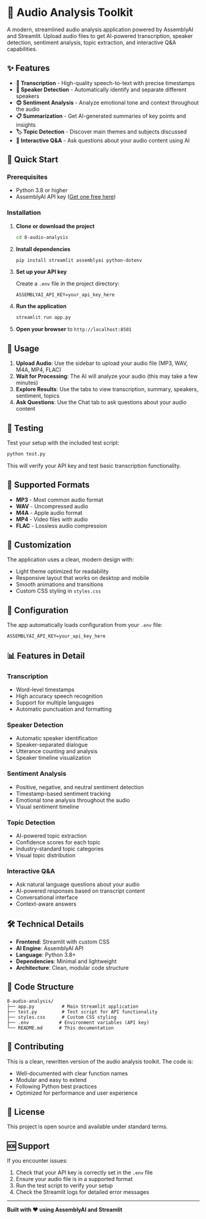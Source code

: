 # 🎵 Audio Analysis Toolkit

A modern, streamlined audio analysis application powered by AssemblyAI and Streamlit. Upload audio files to get AI-powered transcription, speaker detection, sentiment analysis, topic extraction, and interactive Q&A capabilities.

## ✨ Features

- **📝 Transcription** - High-quality speech-to-text with precise timestamps
- **👥 Speaker Detection** - Automatically identify and separate different speakers
- **😊 Sentiment Analysis** - Analyze emotional tone and context throughout the audio
- **📋 Summarization** - Get AI-generated summaries of key points and insights
- **🏷️ Topic Detection** - Discover main themes and subjects discussed
- **💬 Interactive Q&A** - Ask questions about your audio content using AI

## 🚀 Quick Start

### Prerequisites

- Python 3.8 or higher
- AssemblyAI API key ([Get one free here](https://www.assemblyai.com/))

### Installation

1. **Clone or download the project**
   ```bash
   cd 8-audio-analysis
   ```

2. **Install dependencies**
   ```bash
   pip install streamlit assemblyai python-dotenv
   ```

3. **Set up your API key**
   
   Create a `.env` file in the project directory:
   ```
   ASSEMBLYAI_API_KEY=your_api_key_here
   ```

4. **Run the application**
   ```bash
   streamlit run app.py
   ```

5. **Open your browser** to `http://localhost:8501`

## 🎯 Usage

1. **Upload Audio**: Use the sidebar to upload your audio file (MP3, WAV, M4A, MP4, FLAC)
2. **Wait for Processing**: The AI will analyze your audio (this may take a few minutes)
3. **Explore Results**: Use the tabs to view transcription, summary, speakers, sentiment, topics
4. **Ask Questions**: Use the Chat tab to ask questions about your audio content

## 🧪 Testing

Test your setup with the included test script:

```bash
python test.py
```

This will verify your API key and test basic transcription functionality.

## 📁 Supported Formats

- **MP3** - Most common audio format
- **WAV** - Uncompressed audio
- **M4A** - Apple audio format
- **MP4** - Video files with audio
- **FLAC** - Lossless audio compression

## 🎨 Customization

The application uses a clean, modern design with:
- Light theme optimized for readability
- Responsive layout that works on desktop and mobile
- Smooth animations and transitions
- Custom CSS styling in `styles.css`

## 🔧 Configuration

The app automatically loads configuration from your `.env` file:

```env
ASSEMBLYAI_API_KEY=your_api_key_here
```

## 📊 Features in Detail

### Transcription
- Word-level timestamps
- High accuracy speech recognition
- Support for multiple languages
- Automatic punctuation and formatting

### Speaker Detection
- Automatic speaker identification
- Speaker-separated dialogue
- Utterance counting and analysis
- Speaker timeline visualization

### Sentiment Analysis
- Positive, negative, and neutral sentiment detection
- Timestamp-based sentiment tracking
- Emotional tone analysis throughout the audio
- Visual sentiment timeline

### Topic Detection
- AI-powered topic extraction
- Confidence scores for each topic
- Industry-standard topic categories
- Visual topic distribution

### Interactive Q&A
- Ask natural language questions about your audio
- AI-powered responses based on transcript content
- Conversational interface
- Context-aware answers

## 🛠️ Technical Details

- **Frontend**: Streamlit with custom CSS
- **AI Engine**: AssemblyAI API
- **Language**: Python 3.8+
- **Dependencies**: Minimal and lightweight
- **Architecture**: Clean, modular code structure

## 📝 Code Structure

```
8-audio-analysis/
├── app.py          # Main Streamlit application
├── test.py         # Test script for API functionality
├── styles.css      # Custom CSS styling
├── .env           # Environment variables (API key)
└── README.md      # This documentation
```

## 🤝 Contributing

This is a clean, rewritten version of the audio analysis toolkit. The code is:
- Well-documented with clear function names
- Modular and easy to extend
- Following Python best practices
- Optimized for performance and user experience

## 📄 License

This project is open source and available under standard terms.

## 🆘 Support

If you encounter issues:
1. Check that your API key is correctly set in the `.env` file
2. Ensure your audio file is in a supported format
3. Run the test script to verify your setup
4. Check the Streamlit logs for detailed error messages

---

**Built with ❤️ using AssemblyAI and Streamlit**
